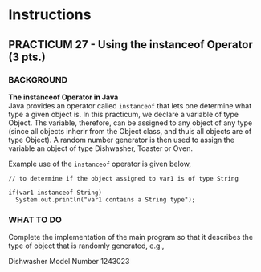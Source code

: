 # Instructions  

## PRACTICUM 27 - Using the instanceof Operator (3 pts.)<br>

### BACKGROUND

**The instanceof Operator in Java**<br>
Java provides an operator called `instanceof` that lets one determine
what type a given object is.  In this practicum, we declare a variable
of type Object. Ths variable, therefore, can be assigned to any object
of any type (since all objects inherir from the Object class, and thuis
all objects are of type Object). A random number generator is then used
to assign the variable an object of type Dishwasher, Toaster or Oven.

Example use of the `instanceof` operator is given below,

```
// to determine if the object assigned to var1 is of type String

if(var1 instanceof String)
  System.out.println("var1 contains a String type");
```

### WHAT TO DO<br>
Complete the implementation of the main program so that it describes
the type of object that is randomly generated, e.g.,

Dishwasher  Model Number 1243023
